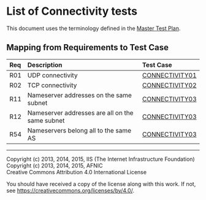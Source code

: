 # List of Connectivity tests

This document uses the terminology defined in the [Master Test Plan](../MasterTestPlan.md).

## Mapping from Requirements to Test Case

|Req| Description                                    | Test Case                         |
|:--|:-----------------------------------------------|:----------------------------------|
|R01|UDP connectivity                                |[CONNECTIVITY01](connectivity01.md)|
|R02|TCP connectivity                                |[CONNECTIVITY02](connectivity02.md)|
|R11|Nameserver addresses on the same subnet         |[CONNECTIVITY03](connectivity03.md)|
|R12|Nameserver addresses are all on the same subnet |[CONNECTIVITY03](connectivity03.md)|
|R54|Nameservers belong all to the same AS           |[CONNECTIVITY03](connectivity03.md)|

-------

Copyright (c) 2013, 2014, 2015, IIS (The Internet Infrastructure Foundation)  
Copyright (c) 2013, 2014, 2015, AFNIC  
Creative Commons Attribution 4.0 International License

You should have received a copy of the license along with this
work.  If not, see <https://creativecommons.org/licenses/by/4.0/>.
